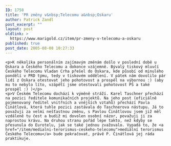 ```yaml
---
ID: 1758
title: 'PR změny v&nbsp;Telecomu a&nbsp;Oskaru'
author: Patrick Zandl
post_excerpt: ""
layout: post
oldlink: >
  https://www.marigold.cz/item/pr-zmeny-v-telecomu-a-oskaru
published: true
post_date: 2005-08-08 10:27:33
---
```

	<p>K několika personálním zajímavým změnám došlo v poslední době u Oskara a Českého Telecomu a dokonce vzájemně. Bývalý tiskový mluvčí Českého Telecomu Vladan Crha přešel do Oskara, kde působí od minulého pondělí v PRD týmu, tedy v tiskovém oddělení. V pátek nám dovolilo pár lidí z Oskara otestovat jeho pohotovost a prospěl na výbornou :) (aby mu to nebylo líto, vzápětí jsme otestovali pohotovost PŠ a také prospěl :) )</p>
	<p>V Českém Telecomu dochází k výměně stráží. Karel Taschner přechází na pozici ředitele komunikačních projektů. Na jeho post (oficiálně pojmenovaný ředitel vnitřních a vnějších vztahů) přechází Pavla Činátlová, která tuhle pozici zastávala do Taschnerova nástupu. Já to považuji za velmi nešťastnou změnu, s Pavlou Činátlovou jsem již měl vzdáleně tu čest a budiž mi dovolen osobní názor, považuji ji za naprostou krávu. Na druhou stranu pořád lépe takto, než kdyby se přesunula do Eurotelu, jak se také jednou zvažovalo. Vypadá to, že <a href="/item/medialni-terorismus-ceskeho-telecomu">mediální terorismus Českého Telecomu</a> bude pokračovat, právě P. Činátlová jej ráda praktikuje.
</p>